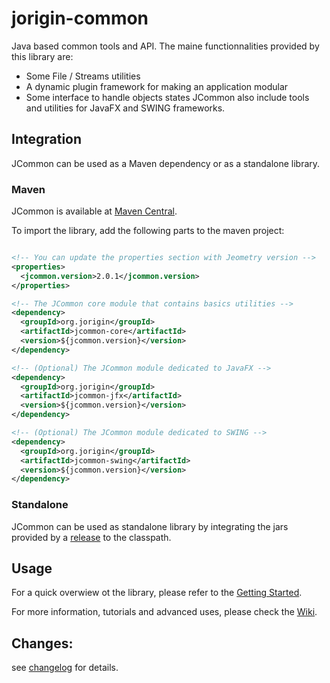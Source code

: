 # jorigin-common
Java based common tools and API. The maine functionnalities provided by this library are:
- Some File / Streams utilities
- A dynamic plugin framework for making an application modular
- Some interface to handle objects states
JCommon also include tools and utilities for JavaFX and SWING frameworks. 

## Integration
JCommon can be used as a Maven dependency or as a standalone library.

### Maven
JCommon is available at [Maven Central](https://search.maven.org/search?q=org.jorigin.jcommon). 

To import the library, add the following parts to the maven project:
```xml

<!-- You can update the properties section with Jeometry version -->
<properties>
  <jcommon.version>2.0.1</jcommon.version> 
</properties>

<!-- The JCommon core module that contains basics utilities -->
<dependency>
  <groupId>org.jorigin</groupId>
  <artifactId>jcommon-core</artifactId>
  <version>${jcommon.version}</version>
</dependency>

<!-- (Optional) The JCommon module dedicated to JavaFX -->
<dependency>
  <groupId>org.jorigin</groupId>
  <artifactId>jcommon-jfx</artifactId>
  <version>${jcommon.version}</version>
</dependency>

<!-- (Optional) The JCommon module dedicated to SWING -->
<dependency>
  <groupId>org.jorigin</groupId>
  <artifactId>jcommon-swing</artifactId>
  <version>${jcommon.version}</version>
</dependency>
```

### Standalone
JCommon can be used as standalone library by integrating the jars provided by a [release](https://github.com/jorigin/jcommon/releases) to the classpath. 

## Usage
For a quick overwiew ot the library, please refer to the [Getting Started](https://github.com/jorigin/jcommon/wiki/Getting-Started).

For more information, tutorials and advanced uses, please check the [Wiki](https://github.com/jorigin/jcommon/wiki).

## Changes:

see [changelog](CHANGELOG.md) for details.
